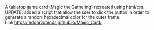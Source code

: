 A tabletop game card (Magic the Gathering) recreated using html/css.  
UPDATE: added a script that allow the user to click the button in order to generate a random hexadecimal color for the outer frame.  Link:https://edoardobinda.github.io/Magic_Card/  
